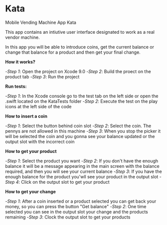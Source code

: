 # Kata
Mobile Vending Machine App Kata

This app contains an intiutive user interface designated to work as a real vendor machine.

In this app you will be able to introduce coins, get the current balance or change that balance for a product and then get your final change.

**How it works?**

-*Step 1*: Open the project on Xcode 9.0
-*Step 2*: Build the proect on the product tab
-*Step 3*: Run the project

**Run tests:**

-*Step 1*: In the Xcode console go to the test tab on the left side or open the .swift located on the KataTests folder
-*Step 2*: Execute the test on the play icons at the left side of the code


**How to insert a coin**

-*Step 1*: Select the button behind coin slot
-*Step 2*: Select the coin. The pennys are not allowed in this machine
-*Step 3*: When you stop the picker it will be selected the coin and you gonna see your balance updated or the output slot with the incorrect coin

**How to get your product**

-*Step 1*: Select the product you want
-*Step 2*: If you don't have the enough balance it will be a message appearing in the main screen with the balance required, and then you will see your current balance
-*Step 3*: If you have the enough balance for the product you'wll see your product in the output slot
-*Step 4*: Click on the output slot to get your product

**How to get your change**

-*Step 1*: After a coin inserted or a product selected you can get back your money, so you can press the button "Get balance"
-*Step 2*: One time selected you can see in the output slot your change and the products remaining
-*Step 3*: Clock the output slot to get your products
